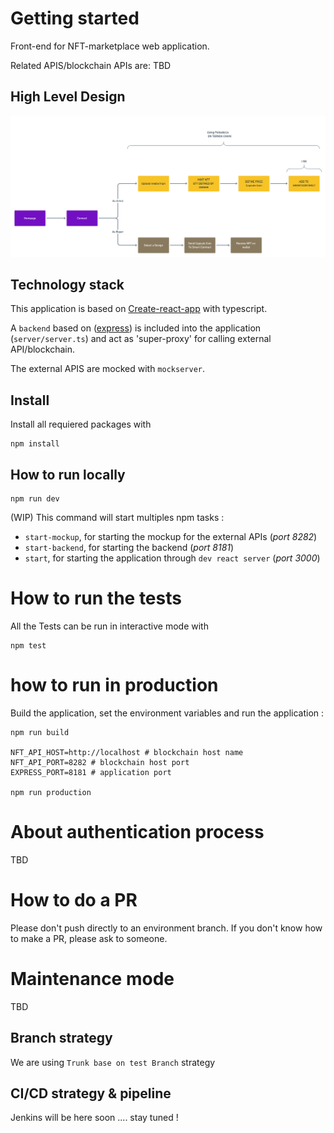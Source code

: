 # Getting started

Front-end for NFT-marketplace web application.

Related APIS/blockchain APIs are: TBD

## High Level Design

![HLD](nft-marketplace-HLD.png)

## Technology stack

This application is based on [Create-react-app](https://reactjs.org/docs/create-a-new-react-app.html) with typescript.

A `backend` based on ([express](https://www.npmjs.com/package/express)) is included into the application (`server/server.ts`) and act as 'super-proxy' for calling external API/blockchain.

The external APIS are mocked with `mockserver`.

## Install

Install all requiered packages with

```
npm install
```

## How to run locally

```
npm run dev
```

(WIP) This command will start multiples npm tasks :

- `start-mockup`, for starting the mockup for the external APIs (_port 8282_)
- `start-backend`, for starting the backend (_port 8181_)
- `start`, for starting the application through `dev react server` (_port 3000_)

# How to run the tests

All the Tests can be run in interactive mode with

```
npm test
```

# how to run in production

Build the application, set the environment variables and run the application :

```
npm run build

NFT_API_HOST=http://localhost # blockchain host name
NFT_API_PORT=8282 # blockchain host port
EXPRESS_PORT=8181 # application port

npm run production
```

# About authentication process

TBD

# How to do a PR

Please don't push directly to an environment branch. If you don't know how to make a PR, please ask to someone.

# Maintenance mode

TBD

## Branch strategy

We are using `Trunk base on test Branch` strategy

## CI/CD strategy & pipeline

Jenkins will be here soon .... stay tuned !
